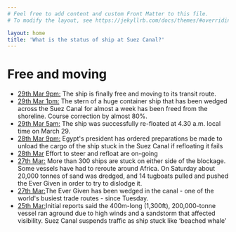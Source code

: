```yaml
---
# Feel free to add content and custom Front Matter to this file.
# To modify the layout, see https://jekyllrb.com/docs/themes/#overriding-theme-defaults

layout: home
title: 'What is the status of ship at Suez Canal?'
---
```



<h1 class="green">Free and moving</h1>
<script type="text/javascript">
    // Map appearance
    var width="100%";         // width in pixels or percentage
    var height="300";         // height in pixels
    var names=true;           // always show ship names (defaults to false)

    // Single ship tracking
    var imo="9811000";        // display latest position (by IMO, overrides MMSI)
    var show_track=true;      // display track line (last 24 hours)
</script>
<script type="text/javascript" src="https://www.vesselfinder.com/aismap.js"></script>
<!-- <script>var mst_width="100%";var mst_height="350px";var mst_border="0";var mst_map_style="simple";var mst_mmsi="353136000";var mst_show_track="false";var mst_show_info="true";var mst_fleet="";var mst_lat="";var mst_lng="";var mst_zoom="";var mst_show_names="1";var mst_scroll_wheel="true";var mst_show_menu="true";</script><script id="myshiptrackingscript" src="//www.myshiptracking.com/js/widgetApi.js" async defer></script> -->
<ul class="update-list">
    <li>
        <a href="https://www.bbc.com/news/world-middle-east-56559904">29th Mar 9pm:</a>
        The ship is finally free and moving to its transit route.
    </li>
    <li>
        <a href="https://www.bbc.com/news/world-middle-east-56559904">29th Mar 1pm:</a>
        The stern of a huge container ship that has been wedged across the Suez Canal for almost a week has been freed from the shoreline. Course correction by almost 80%.
    </li>
    <li>
        <a href="https://www.cnbctv18.com/economy/stranded-suez-canal-ship-ever-given-refloated-8754041.htm">29th Mar 5am:</a>
        The ship was successfully re-floated at 4.30 a.m. local time on March 29.
    </li>
    <li>
        <a href="https://www.bbc.com/news/world-middle-east-56547383">28th Mar 9pm:</a>
        Egypt's president has ordered preparations be made to unload the cargo of the ship stuck in the Suez Canal if refloating it fails
    </li>
    <li>
        <a href="https://www.bbc.com/news/world-middle-east-56547383">28th Mar</a>
        Effort to steer and refloat are on-going
    </li>
    <li>
        <a href="http://newsonair.com/News?title=Giant-container-ship-remains-stuck-across-Egypt%26%2339%3Bs-Suez-Canal&id=413016">27th Mar:</a>
        More than 300 ships are stuck on either side of the blockage.
        Some vessels have had to reroute around Africa.
        On Saturday about 20,000 tonnes of sand was dredged, and 14 tugboats pulled and pushed the Ever Given in order to try to dislodge it.
    </li>
    <li>
    <a href="https://www.bloomberg.com/opinion/articles/2021-03-26/suez-canal-ship-stuck-a-vision-of-the-future">27th Mar:</a>The Ever Given has been wedged in the canal - one of the world's busiest trade routes - since Tuesday.
    </li>
    <li>
    <a href="https://www.aljazeera.com/economy/2021/3/25/suez-canal-still-blocked-causing-massive-shipping-jam-live">25th Mar:</a>Initial reports said the 400m-long (1,300ft), 200,000-tonne vessel ran aground due to high winds and a sandstorm that affected visibility. Suez Canal suspends traffic as ship stuck like ‘beached whale’
    </li>
</ul>
